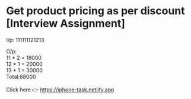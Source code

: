 # Get product pricing as per discount [Interview Assignment]
I/p: 111111121213

O/p:<br/>
11 * 2 = 18000<br/>
12 * 1 = 20000<br/>
13 * 1 = 30000<br/>
Total:68000<br/>
<br/>
Click here 👉 https://iphone-task.netlify.app

